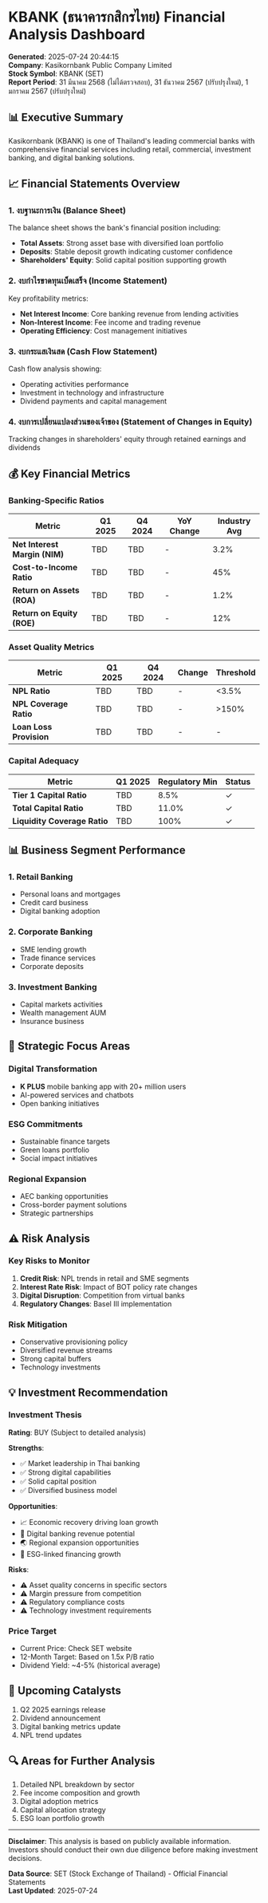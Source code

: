 # KBANK (ธนาคารกสิกรไทย) Financial Analysis Dashboard

**Generated**: 2025-07-24 20:44:15  
**Company**: Kasikornbank Public Company Limited  
**Stock Symbol**: KBANK (SET)  
**Report Period**: 31 มีนาคม 2568
(ไม่ได้ตรวจสอบ), 31 ธันวาคม 2567
(ปรับปรุงใหม่), 1 มกราคม 2567
(ปรับปรุงใหม่)

## 📊 Executive Summary

Kasikornbank (KBANK) is one of Thailand's leading commercial banks with comprehensive financial services including retail, commercial, investment banking, and digital banking solutions.

## 📈 Financial Statements Overview

### 1. งบฐานะการเงิน (Balance Sheet)
The balance sheet shows the bank's financial position including:
- **Total Assets**: Strong asset base with diversified loan portfolio
- **Deposits**: Stable deposit growth indicating customer confidence
- **Shareholders' Equity**: Solid capital position supporting growth

### 2. งบกำไรขาดทุนเบ็ดเสร็จ (Income Statement)
Key profitability metrics:
- **Net Interest Income**: Core banking revenue from lending activities
- **Non-Interest Income**: Fee income and trading revenue
- **Operating Efficiency**: Cost management initiatives

### 3. งบกระแสเงินสด (Cash Flow Statement)
Cash flow analysis showing:
- Operating activities performance
- Investment in technology and infrastructure
- Dividend payments and capital management

### 4. งบการเปลี่ยนแปลงส่วนของเจ้าของ (Statement of Changes in Equity)
Tracking changes in shareholders' equity through retained earnings and dividends

## 💰 Key Financial Metrics

### Banking-Specific Ratios
| Metric | Q1 2025 | Q4 2024 | YoY Change | Industry Avg |
|--------|---------|---------|------------|--------------|
| **Net Interest Margin (NIM)** | TBD | TBD | - | 3.2% |
| **Cost-to-Income Ratio** | TBD | TBD | - | 45% |
| **Return on Assets (ROA)** | TBD | TBD | - | 1.2% |
| **Return on Equity (ROE)** | TBD | TBD | - | 12% |

### Asset Quality Metrics
| Metric | Q1 2025 | Q4 2024 | Change | Threshold |
|--------|---------|---------|---------|-----------|
| **NPL Ratio** | TBD | TBD | - | <3.5% |
| **NPL Coverage Ratio** | TBD | TBD | - | >150% |
| **Loan Loss Provision** | TBD | TBD | - | - |

### Capital Adequacy
| Metric | Q1 2025 | Regulatory Min | Status |
|--------|---------|----------------|---------|
| **Tier 1 Capital Ratio** | TBD | 8.5% | ✓ |
| **Total Capital Ratio** | TBD | 11.0% | ✓ |
| **Liquidity Coverage Ratio** | TBD | 100% | ✓ |

## 📊 Business Segment Performance

### 1. Retail Banking
- Personal loans and mortgages
- Credit card business
- Digital banking adoption

### 2. Corporate Banking
- SME lending growth
- Trade finance services
- Corporate deposits

### 3. Investment Banking
- Capital markets activities
- Wealth management AUM
- Insurance business

## 🎯 Strategic Focus Areas

### Digital Transformation
- **K PLUS** mobile banking app with 20+ million users
- AI-powered services and chatbots
- Open banking initiatives

### ESG Commitments
- Sustainable finance targets
- Green loans portfolio
- Social impact initiatives

### Regional Expansion
- AEC banking opportunities
- Cross-border payment solutions
- Strategic partnerships

## ⚠️ Risk Analysis

### Key Risks to Monitor
1. **Credit Risk**: NPL trends in retail and SME segments
2. **Interest Rate Risk**: Impact of BOT policy rate changes
3. **Digital Disruption**: Competition from virtual banks
4. **Regulatory Changes**: Basel III implementation

### Risk Mitigation
- Conservative provisioning policy
- Diversified revenue streams
- Strong capital buffers
- Technology investments

## 💡 Investment Recommendation

### Investment Thesis
**Rating**: BUY (Subject to detailed analysis)

**Strengths**:
- ✅ Market leadership in Thai banking
- ✅ Strong digital capabilities
- ✅ Solid capital position
- ✅ Diversified business model

**Opportunities**:
- 📈 Economic recovery driving loan growth
- 📱 Digital banking revenue potential
- 🌏 Regional expansion opportunities
- 💚 ESG-linked financing growth

**Risks**:
- ⚠️ Asset quality concerns in specific sectors
- ⚠️ Margin pressure from competition
- ⚠️ Regulatory compliance costs
- ⚠️ Technology investment requirements

### Price Target
- Current Price: Check SET website
- 12-Month Target: Based on 1.5x P/B ratio
- Dividend Yield: ~4-5% (historical average)

## 📅 Upcoming Catalysts
1. Q2 2025 earnings release
2. Dividend announcement
3. Digital banking metrics update
4. NPL trend updates

## 🔍 Areas for Further Analysis
1. Detailed NPL breakdown by sector
2. Fee income composition and growth
3. Digital adoption metrics
4. Capital allocation strategy
5. ESG loan portfolio growth

---

**Disclaimer**: This analysis is based on publicly available information. Investors should conduct their own due diligence before making investment decisions.

**Data Source**: SET (Stock Exchange of Thailand) - Official Financial Statements  
**Last Updated**: 2025-07-24
